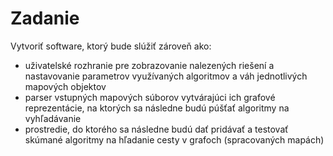 # Zadanie

Vytvoriť software, ktorý bude slúžiť zároveň ako:

- uživatelské rozhranie pre zobrazovanie nalezených riešení a nastavovanie parametrov využívaných algoritmov a váh jednotlivých mapových objektov
- parser vstupných mapových súborov vytvárajúci ich grafové reprezentácie, na ktorých sa následne budú púšťať algoritmy na vyhľadávanie
- prostredie, do ktorého sa následne budú dať pridávať a testovať skúmané algoritmy na hľadanie cesty v grafoch (spracovaných mapách)